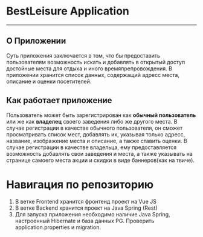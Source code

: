 # BestLeisure Application
---

## О Приложении<a name="about_app"></a>
  Суть приложения заключается в том, что бы предоставить пользователям возможность искать и добавлять в открытый доступ достойные места для отдыха и иного времяпрепровождения. В приложении хранится список данных, содержащий адресс места, описание и оценки посетителей.

## Как работает приложение<a name="how_it_work"></a>
Пользователь может быть зарегистрирован как **обычный пользователь** или же как **владелец** своего заведения либо же другого места.
  В случае регистрации в качестве обычного пользователя, он сможет просматривать список мест, добавлять их, указывая только адресс, название, изображение места и описание, а также ставить оценки.
  В случае регистрации в качестве владельца, ему предоставляется возможность добавлять свои заведения и места, а также указывать на странице самоего места акции и скидки в виде баннеров(как на твиче).
    
# Навигация по репозиторию
1. В ветке Frontend хранится фронтенд проект на Vue JS
2. В ветке Backend хранится проект на Java Spring (Rest)
3. Для запуска приложения необходимо наличие Java Spring, настроенный Hibernate и база данных PG. Проверить application.properties и migration.

